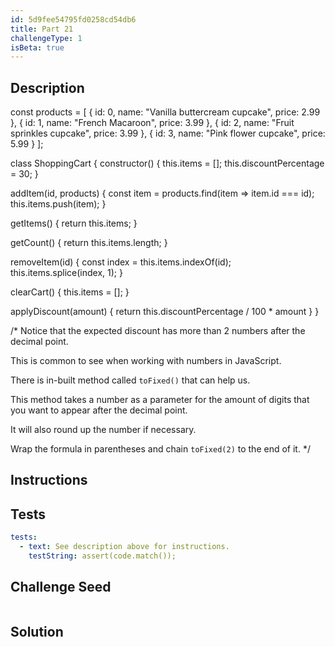```yaml
---
id: 5d9fee54795fd0258cd54db6
title: Part 21
challengeType: 1
isBeta: true
---
```


## Description
<section id='description'>

const products = [
  {
    id: 0,
    name: "Vanilla buttercream cupcake",
    price: 2.99
  },
  {
    id: 1,
    name: "French Macaroon",
    price: 3.99
  },
  {
    id: 2,
    name: "Fruit sprinkles cupcake",
    price: 3.99
  },
  {
    id: 3,
    name: "Pink flower cupcake",
    price: 5.99
  }
];

class ShoppingCart {
  constructor() {
    this.items = [];
    this.discountPercentage = 30;
  }

  addItem(id, products) {
    const item = products.find(item => item.id === id);
    this.items.push(item);
  }

  getItems() {
    return this.items;
  }
  
  getCount() {
    return this.items.length;
  }
  
  removeItem(id) {
    const index = this.items.indexOf(id);
    this.items.splice(index, 1);
  }
  
  clearCart() {
    this.items = [];
  }
  
  applyDiscount(amount) {
    return this.discountPercentage / 100 * amount
  }
}

/*
Notice that the expected discount has more than 2 numbers after the decimal point.

This is common to see when working with numbers in JavaScript.

There is in-built method called `toFixed()` that can help us.

This method takes a number as a parameter for the amount of digits that you want to appear after the decimal point.

It will also round up the number if necessary.

Wrap the formula in parentheses and chain `toFixed(2)` to the end of it.
*/


</section>

## Instructions
<section id='instructions'>
</section>

## Tests
<section id='tests'>

```yml
tests:
  - text: See description above for instructions.
    testString: assert(code.match());

```

</section>

## Challenge Seed
<section id='challengeSeed'>

<div id='js-seed'>

```js

```

</div>
</section>


## Solution
<section id='solution'>

```js

```

</section>
